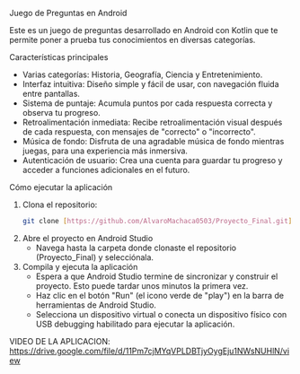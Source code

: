 Juego de Preguntas en Android

Este es un juego de preguntas desarrollado en Android con Kotlin que te permite poner a prueba tus conocimientos en diversas categorías.

Características principales

 - Varias categorías: Historia, Geografía, Ciencia y Entretenimiento.
 - Interfaz intuitiva: Diseño simple y fácil de usar, con navegación fluida entre pantallas.
 - Sistema de puntaje: Acumula puntos por cada respuesta correcta y observa tu progreso.
 - Retroalimentación inmediata: Recibe retroalimentación visual después de cada respuesta, con mensajes de "correcto" o "incorrecto".
 - Música de fondo: Disfruta de una agradable música de fondo mientras juegas, para una experiencia más inmersiva.
 - Autenticación de usuario: Crea una cuenta para guardar tu progreso y acceder a funciones adicionales en el futuro.

 Cómo ejecutar la aplicación

1. Clona el repositorio:
   ```bash
   git clone [https://github.com/AlvaroMachaca0503/Proyecto_Final.git](https://github.com/AlvaroMachaca0503/Proyecto_Final.git)
   
2. Abre el proyecto en Android Studio
   - Navega hasta la carpeta donde clonaste el repositorio (Proyecto_Final) y selecciónala.
3. Compila y ejecuta la aplicación
   - Espera a que Android Studio termine de sincronizar y construir el proyecto. Esto puede tardar unos minutos la primera vez.
   - Haz clic en el botón "Run" (el icono verde de "play") en la barra de herramientas de Android Studio.
   - Selecciona un dispositivo virtual o conecta un dispositivo físico con USB debugging habilitado para ejecutar la aplicación.

VIDEO DE LA APLICACION:
https://drive.google.com/file/d/11Pm7cjMYqVPLDBTjyOygEju1NWsNUHlN/view 
